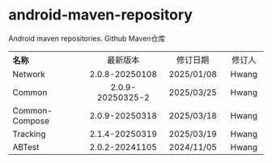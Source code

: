 # android-maven-repository
Android maven repositories. Github Maven仓库

<table style="text-align:center">
   <tr><th width="30%" style="text-align:left">名称</th><td width="30%">最新版本</td><td>修订日期</td><td>修订人</td></tr>
   <tr><td style="text-align:left">Network</td><td>2.0.8-20250108</td><td>2025/01/08</td><td>Hwang</td></tr>
   <tr><td style="text-align:left">Common</td><td>2.0.9-20250325-2</td><td>2025/03/25</td><td>Hwang</td></tr>
   <tr><td style="text-align:left">Common-Compose</td><td>2.0.9-20250318</td><td>2025/03/18</td><td>Hwang</td></tr>
   <tr><td style="text-align:left">Tracking</td><td>2.1.4-20250319</td><td>2025/03/19</td><td>Hwang</td></tr>
   <tr><td style="text-align:left">ABTest</td><td>2.0.2-20241105</td><td>2024/11/05</td><td>Hwang</td></tr>
</table>